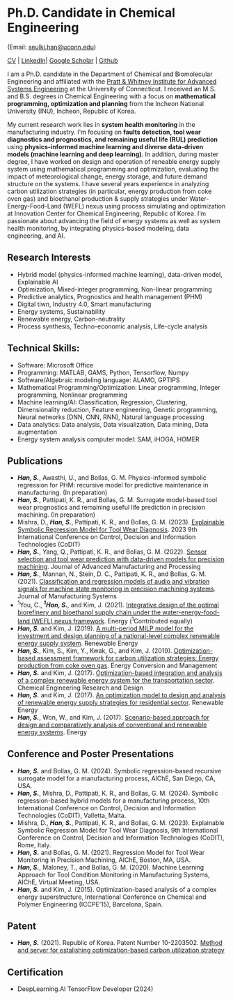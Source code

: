 # Ph.D. Candidate in Chemical Engineering 

(Email: seulki.han@uconn.edu)

<!--img src="/Photo.jpg" width="" height=""-->

[CV](CV_Seulki_Han.pdf) | [LinkedIn](https://www.linkedin.com/in/seulkihan)| [Google Scholar](https://scholar.google.com/citations?user=onHXfuEAAAAJ&hl=ko&oi=ao) | [Github](https://github.com/Seulki-Han)


I am a Ph.D. candidate in the Department of Chemical and Biomolecular Engineering and affiliated with the [Pratt & Whitney Institute for Advanced Systems Engineering](https://utc-iase.uconn.edu/) at the University of Connecticut. I received an M.S. and B.S. degrees in Chemical Engineering with a focus on **mathematical programming, optimization and planning** from the Incheon National University (INU), Incheon, Republic of Korea.

My current research work lies in **system health monitoring** in the manufacturing industry. I'm focusing on **faults detection, tool wear diagnostics and prognostics, and remaining useful life (RUL) prediction** using **physics-informed machine learning and diverse data-driven models (machine learning and deep learning)**. In addition, during master degree, I have worked on design and operation of reneable energy supply system using mathematical programming and optimization, evaluating the impact of meteorological change, energy storage, and future demand structure on the systems. I have several years experience in analyzing carbon utilization strategies (in particular, energy production from coke oven gas) and bioethanol production & supply strategies under Water-Energy-Food-Land (WEFL) nexus using process simulating and optimization at Innovation Center for Chemical Engineering, Republic of Korea. I’m passionate about advancing the field of energy systems as well as system health monitoring, by integrating physics-based modeling, data engineering, and AI.

## Research Interests

- Hybrid model (physics-informed machine learning), data-driven model, Explainable AI
- Optimization, Mixed-integer programming, Non-linear programming
- Predictive analytics, Prognostics and health management (PHM)
- Digital tiwn, Industry 4.0, Smart manufacturing
- Energy systems, Sustainability
- Renewable energy, Carbon-neutrality
- Process synthesis, Techno-economic analysis, Life-cycle analysis

## Technical Skills:

- Software: Microsoft Office
- Programming: MATLAB, GAMS, Python, Tensorflow, Numpy
- Software/Algebraic modeling language: ALAMO, GPTIPS
- Mathematical Programming/Optimization: Linear programming, Integer programming, Nonlinear programming
- Machine learning/AI: Classification, Regression, Clustering, Dimensionality reduction, Feature engineering, Genetic programming, Neural networks (DNN, CNN, RNN), Natural language processing
- Data analytics: Data analysis, Data visualization, Data mining, Data augmentation
- Energy system analysis computer model: SAM, iHOGA, HOMER

## Publications

- ***Han, S.***, Awasthi, U., and Bollas, G. M. Physics-informed symbolic regression for PHM: recursive model for predictive maintenance in manufacturing. (In preparation)
- ***Han, S.***, Pattipati, K. R., and Bollas, G. M. Surrogate model-based tool wear prognostics and remaining useful life prediction in precision machining. (In preparation)
- Mishra, D., ***Han, S.***, Pattipati, K. R., and Bollas, G. M. (2023). [Explainable Symbolic Regression Model for Tool Wear Diagnosis]( https://doi.org/10.1109/CoDIT58514.2023.10284293). 2023 9th International Conference on Control, Decision and Information Technologies (CoDIT)
- ***Han, S.***, Yang, Q., Pattipati, K. R., and Bollas, G. M. (2022). [Sensor selection and tool wear prediction with data-driven models for precision machining]( https://doi.org/10.1002/amp2.10143). Journal of Advanced Manufacturing and Processing
- ***Han, S.***, Mannan, N., Stein, D. C., Pattipati, K. R., and Bollas, G. M. (2021). [Classification and regression models of audio and vibration signals for machine state monitoring in precision machining systems](https://doi.org/10.1016/j.jmsy.2021.08.004). Journal of Manufacturing Systems
- <sup>1</sup>You, C., ***<sup>1</sup>Han, S.***, and Kim, J. (2021). [Integrative design of the optimal biorefinery and bioethanol supply chain under the water-energy-food-land (WEFL) nexus framework](https://doi.org/10.1016/j.energy.2021.120574). Energy (<sup>1</sup>Contributed equally)
- ***Han, S.*** and Kim, J. (2019). [A multi-period MILP model for the investment and design planning of a national-level complex renewable energy supply system](https://doi.org/10.1016/j.renene.2019.04.017). Renewable Energy
- ***Han, S.***, Kim, S., Kim, Y., Kwak, G., and Kim, J. (2019). [Optimization-based assessment framework for carbon utilization strategies: Energy production from coke oven gas](https://doi.org/10.1016/j.enconman.2019.03.007). Energy Conversion and Management
- ***Han, S.*** and Kim, J. (2017). [Optimization-based integration and analysis of a complex renewable energy system for the transportation sector](https://doi.org/10.1016/j.cherd.2017.09.029). Chemical Engineering Research and Design
- ***Han, S.*** and Kim, J. (2017). [An optimization model to design and analysis of renewable energy supply strategies for residential sector](https://doi.org/10.1016/j.renene.2017.05.030). Renewable Energy
- ***Han, S.***, Won, W., and Kim, J. (2017). [Scenario-based approach for design and comparatively analysis of conventional and renewable energy systems](https://doi.org/10.1016/j.energy.2017.04.063). Energy

## Conference and Poster Presentations

- ***Han, S.*** and Bollas, G. M. (2024). Symbolic regression-based recursive surrogate model for a manufacturing process, AIChE, San Diego, CA, USA.
- ***Han, S.***, Mishra, D., Pattipati, K. R., and Bollas, G. M. (2024). Symbolic regression-based hybrid models for a manufacturing process, 10th International Conference on Control, Decision and Information Technologies (CoDIT), Valletta, Malta.
- Mishra, D., ***Han, S.***, Pattipati, K. R., and Bollas, G. M. (2023). Explainable Symbolic Regression Model for Tool Wear Diagnosis, 9th International Conference on Control, Decision and Information Technologies (CoDIT), Rome, Italy.
- ***Han, S.*** and Bollas, G. M. (2021). Regression Model for Tool Wear Monitoring in Precision Machining, AIChE, Boston, MA, USA.
- ***Han, S.***, Maloney, T., and Bollas, G. M. (2020). Machine Learning Approach for Tool Condition Monitoring in Manufacturing Systems, AIChE, Virtual Meeting, USA. 
- ***Han, S.*** and Kim, J. (2015).  Optimization-based analysis of a complex energy superstructure, International Conference on Chemical and Polymer Engineering (ICCPE’15), Barcelona, Spain.

## Patent
- ***Han, S.*** (2021). Republic of Korea. Patent Number 10-2203502. [Method and server for estalishing optimization-based carbon utilization strategy](https://doi.org/10.8080/1020190086508)

## Certification
- DeepLearning.AI TensorFlow Developer (2024)
  
